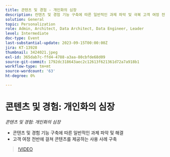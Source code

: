```yaml
---
title: 콘텐츠 및 경험 - 개인화의 심장
description: 컨텐츠 및 경험 기능 구축에 따른 일반적인 과제 파악 및 극복 고객 여정 전반에 걸쳐 컨텐츠를 유도하는 활용 사례 구축
solution: General
topic: Personalization
role: Admin, Architect, Data Architect, Data Engineer, Leader
level: Intermediate
doc-type: Event
last-substantial-update: 2023-09-15T00:00:00Z
jira: KT-13928
thumbnail: 3424021.jpeg
exl-id: 365dab7c-ffd4-4788-a3aa-80cbfde68d09
source-git-commit: 1792dc318643aec2c12613f621361d72a7a918b1
workflow-type: tm+mt
source-wordcount: '63'
ht-degree: 0%

---
```


# 콘텐츠 및 경험: 개인화의 심장

*콘텐츠 및 경험: 개인화의 심장*

* 콘텐츠 및 경험 기능 구축에 따른 일반적인 과제 파악 및 해결
* 고객 여정 전반에 걸쳐 콘텐츠를 제공하는 사용 사례 구축

>[!VIDEO](https://video.tv.adobe.com/v/3424021/?learn=on)
